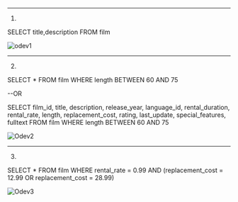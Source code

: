  
----

1.

SELECT title,description FROM film

![odev1](https://user-images.githubusercontent.com/7365193/146008651-b522baaf-76d2-4370-8be6-145f11315deb.png)

----

2.

SELECT * FROM film WHERE  length BETWEEN 60 AND 75

--OR

SELECT film_id, title, description, release_year, language_id, rental_duration, rental_rate, length, replacement_cost, 
rating, last_update, special_features, fulltext FROM film WHERE  length BETWEEN 60 AND 75

![Odev2](https://user-images.githubusercontent.com/7365193/146009582-317cc5b6-4d23-487c-9de8-7eb5914f24f2.png)

----

3.

SELECT * FROM film WHERE rental_rate = 0.99 AND (replacement_cost = 12.99 OR replacement_cost = 28.99)

![Odev3](https://user-images.githubusercontent.com/7365193/146010293-b87b3066-d006-428c-9bc3-a91b9c804458.png)
